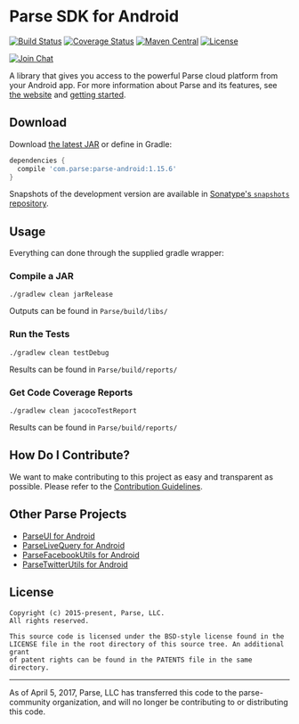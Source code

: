 # Parse SDK for Android
[![Build Status][build-status-svg]][build-status-link]
[![Coverage Status][coverage-status-svg]][coverage-status-link]
[![Maven Central][maven-svg]][maven-link]
[![License][license-svg]][license-link]

[![Join Chat](https://img.shields.io/badge/gitter-join%20chat%20%E2%86%92-brightgreen.svg)](https://gitter.im/ParsePlatform/Chat)


A library that gives you access to the powerful Parse cloud platform from your Android app.
For more information about Parse and its features, see [the website][parseplatform.org] and [getting started][guide].

## Download
Download [the latest JAR][latest] or define in Gradle:

```groovy
dependencies {
  compile 'com.parse:parse-android:1.15.6'
}
```

Snapshots of the development version are available in [Sonatype's `snapshots` repository][snap].

## Usage
Everything can done through the supplied gradle wrapper:

### Compile a JAR
```
./gradlew clean jarRelease
```
Outputs can be found in `Parse/build/libs/`

### Run the Tests
```
./gradlew clean testDebug
```
Results can be found in `Parse/build/reports/`

### Get Code Coverage Reports
```
./gradlew clean jacocoTestReport
```
Results can be found in `Parse/build/reports/`

## How Do I Contribute?
We want to make contributing to this project as easy and transparent as possible. Please refer to the [Contribution Guidelines](CONTRIBUTING.md).

## Other Parse Projects

 - [ParseUI for Android][parseui-link]
 - [ParseLiveQuery for Android][parselivequery-link]
 - [ParseFacebookUtils for Android][parsefacebookutils-link]
 - [ParseTwitterUtils for Android][parsetwitterutils-link]

## License
    Copyright (c) 2015-present, Parse, LLC.
    All rights reserved.

    This source code is licensed under the BSD-style license found in the
    LICENSE file in the root directory of this source tree. An additional grant
    of patent rights can be found in the PATENTS file in the same directory.

-----

As of April 5, 2017, Parse, LLC has transferred this code to the parse-community organization, and will no longer be contributing to or distributing this code.

 [parseplatform.org]: http://parseplatform.org/
 [guide]: http://docs.parseplatform.org/android/guide/

 [latest]: https://search.maven.org/remote_content?g=com.parse&a=parse-android&v=LATEST
 [snap]: https://oss.sonatype.org/content/repositories/snapshots/

 [build-status-svg]: https://travis-ci.org/parse-community/Parse-SDK-Android.svg?branch=master
 [build-status-link]: https://travis-ci.org/parse-community/Parse-SDK-Android
 [coverage-status-svg]: https://coveralls.io/repos/parse-community/Parse-SDK-Android/badge.svg?branch=master&service=github
 [coverage-status-link]: https://coveralls.io/github/parse-community/Parse-SDK-Android?branch=master
 [maven-svg]: https://maven-badges.herokuapp.com/maven-central/com.parse/parse-android/badge.svg?style=flat
 [maven-link]: https://maven-badges.herokuapp.com/maven-central/com.parse/parse-android

 [parseui-link]: https://github.com/parse-community/ParseUI-Android
 [parselivequery-link]: https://github.com/parse-community/ParseLiveQuery-Android
 [parsefacebookutils-link]: https://github.com/parse-community/ParseFacebookUtils-Android
 [parsetwitterutils-link]: https://github.com/parse-community/ParseTwitterUtils-Android

 [license-svg]: https://img.shields.io/badge/license-BSD-lightgrey.svg
 [license-link]: https://github.com/parse-community/Parse-SDK-Android/blob/master/LICENSE
